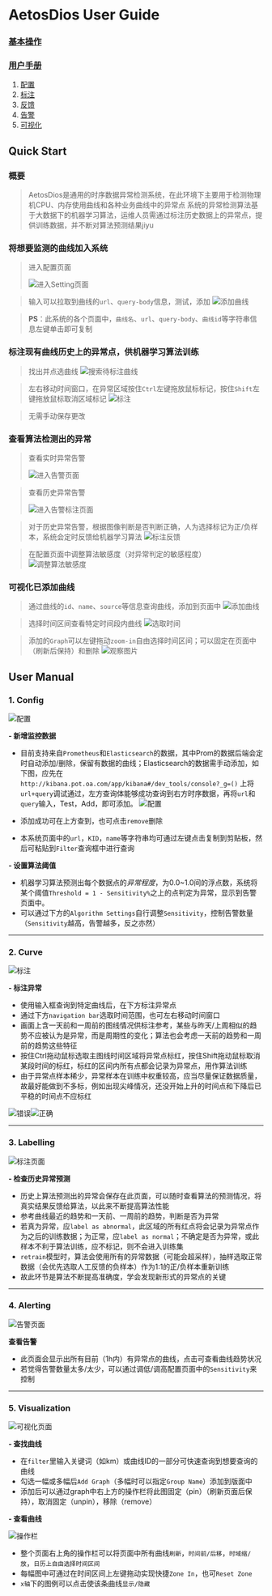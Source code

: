 # AetosDios User  Guide

### [基本操作](#quick-start)
### [用户手册](#user-manual)
1. [配置](#config)
2. [标注](#curve)
3. [反馈](#labelling)
4. [告警](#alerting)
5. [可视化](#visualization)

## Quick Start

### 概要
> AetosDios是通用的时序数据异常检测系统，在此环境下主要用于检测物理机CPU、内存使用曲线和各种业务曲线中的异常点
> 系统的异常检测算法基于大数据下的机器学习算法，运维人员需通过标注历史数据上的异常点，提供训练数据，并不断对算法预测结果jiyu

### 将想要监测的曲线加入系统

> 进入配置页面
> 
> ![进入Setting页面](https://github.com/DerrickShine/AIOps-User-Manual/blob/master/pic/entering_setting.png)

> 输入可以拉取到曲线的`url`、`query-body`信息，测试，添加
> ![添加曲线](https://github.com/DerrickShine/AIOps-User-Manual/blob/master/pic/add_curve.png)

> **PS**：此系统的各个页面中，`曲线名`、`url`、`query-body`、`曲线id`等字符串信息左键单击即可复制

### 标注现有曲线历史上的异常点，供机器学习算法训练

> 找出并点选曲线
> ![搜索待标注曲线](https://github.com/DerrickShine/AIOps-User-Manual/blob/master/pic/search_curve_to_label.png)

> 左右移动时间窗口，在异常区域按住`Ctrl`左键拖放鼠标标记，按住`Shift`左键拖放鼠标取消区域标记
> ![标注](https://github.com/DerrickShine/AIOps-User-Manual/blob/master/pic/labelling.png)

> 无需手动保存更改

### 查看算法检测出的异常

> 查看实时异常告警
> 
> ![进入告警页面](https://github.com/DerrickShine/AIOps-User-Manual/blob/master/pic/entering_alert.png)

> 查看历史异常告警
> 
> ![进入告警标注页面](https://github.com/DerrickShine/AIOps-User-Manual/blob/master/pic/entering_label.png)

> 对于历史异常告警，根据图像判断是否判断正确，人为选择标记为正/负样本，系统会定时反馈给机器学习算法
> ![标注反馈](https://github.com/DerrickShine/AIOps-User-Manual/blob/master/pic/labelling_detected.png)

> 在配置页面中调整算法敏感度（对异常判定的敏感程度）
> ![调整算法敏感度](https://github.com/DerrickShine/AIOps-User-Manual/blob/master/pic/tune_sensitivity.png)

### 可视化已添加曲线

> 通过曲线的`id`、`name`、`source`等信息查询曲线，添加到页面中
> ![添加曲线](https://github.com/DerrickShine/AIOps-User-Manual/blob/master/pic/add_graph.png)

> 选择时间区间查看特定时间段内曲线
> ![选取时间](https://github.com/DerrickShine/AIOps-User-Manual/blob/master/pic/range_time.png)

> 添加的`Graph`可以左键拖动`zoom-in`自由选择时间区间；可以固定在页面中（刷新后保持）和删除
> ![观察图片](https://github.com/DerrickShine/AIOps-User-Manual/blob/master/pic/viewing_graph.png)

## User Manual

### 1. Config

![配置](https://github.com/DerrickShine/AIOps-User-Manual/blob/master/pic/configuration.png)

**- 新增监控数据**
- 目前支持来自`Prometheus`和`Elasticsearch`的数据，其中Prom的数据后端会定时自动添加/删除，保留有数据的曲线；Elasticsearch的数据需手动添加，如下图，应先在
`http://kibana.pot.oa.com/app/kibana#/dev_tools/console?_g=()`
上将`url+query`调试通过，左方查询体能够成功查询到右方时序数据，再将`url`和`query`输入，Test，Add，即可添加。
![配置](https://github.com/DerrickShine/AIOps-User-Manual/blob/master/pic/kibana.png)

- 添加成功可在上方查到，也可点击`remove`删除
- 本系统页面中的`url`，`KID`，`name`等字符串均可通过左键点击复制到剪贴板，然后可粘贴到`Filter`查询框中进行查询

**- 设置算法阈值**
- 机器学习算法预测出每个数据点的*异常程度*，为0.0~1.0间的浮点数，系统将某个阈值`Threshold = 1 - Sensitivity%`之上的点判定为异常，显示到告警页面中。
- 可以通过下方的`Algorithm Settings`自行调整`Sensitivity`，控制告警数量（`Sensitivity`越高，告警越多，反之亦然）

---
### 2. Curve

![标注](https://github.com/DerrickShine/AIOps-User-Manual/blob/master/pic/curve.png)

**- 标注异常**
- 使用输入框查询到特定曲线后，在下方标注异常点
- 通过下方`navigation bar`选取时间范围，也可左右移动时间窗口
- 画面上含一天前和一周前的图线情况供标注参考，某些与昨天/上周相似的趋势不应被认为是异常，而是周期性的变化；算法也会考虑一天前的趋势和一周前的趋势这些特征
- 按住Ctrl拖动鼠标选取主图线时间区域将异常点标红，按住Shift拖动鼠标取消某段时间的标红，标红的区间内所有点都会记录为异常点，用作算法训练
- 由于异常点样本稀少，异常样本在训练中权重较高，应当尽量保证数据质量，故最好能做到不多标，例如出现尖峰情况，还没开始上升的时间点和下降后已平稳的时间点不应标红

![错误](https://github.com/DerrickShine/AIOps-User-Manual/blob/master/pic/wrong_label.png)![正确](https://github.com/DerrickShine/AIOps-User-Manual/blob/master/pic/correct_label.png)

---
### 3. Labelling

![标注页面](https://github.com/DerrickShine/AIOps-User-Manual/blob/master/pic/labelling_page.png)

**- 检查历史异常预测**
- 历史上算法预测出的异常会保存在此页面，可以随时查看算法的预测情况，将真实结果反馈给算法，以此来不断提高算法性能
- 参考曲线最近的趋势和一天前、一周前的趋势，判断是否为异常
- 若真为异常，应`label as abnormal`，此区域的所有红点将会记录为异常点作为之后的训练数据；为正常，应`label as normal`；不确定是否为异常，或此样本不利于算法训练，应不标记，则不会进入训练集
- `retrain`模型时，算法会使用所有的异常数据（可能会超采样），抽样选取正常数据（会优先选取人工反馈的负样本）作为1:1的正/负样本重新训练
- 故此环节是算法不断提高准确度，学会发现新形式的异常点的关键

---
### 4. Alerting

![告警页面](https://github.com/DerrickShine/AIOps-User-Manual/blob/master/pic/alert.png)

**查看告警**
- 此页面会显示出所有目前（1h内）有异常点的曲线，点击可查看曲线趋势状况
- 若觉得告警数量太多/太少，可以通过调低/调高配置页面中的`Sensitivity`来控制

---
### 5. Visualization

![可视化页面](https://github.com/DerrickShine/AIOps-User-Manual/blob/master/pic/visualization.png)

**- 查找曲线**
- 在`filter`里输入关键词（如km）或曲线ID的一部分可快速查询到想要查询的曲线
- 勾选一幅或多幅后`Add Graph`（多幅时可以指定`Group Name`）添加到版面中
- 添加后可以通过graph中右上方的操作栏将此图固定（pin）（刷新页面后保持），取消固定（unpin），移除（remove）

**- 查看曲线**

![操作栏](https://github.com/DerrickShine/AIOps-User-Manual/blob/master/pic/op_bar.png)
- 整个页面右上角的操作栏可以将页面中所有曲线`刷新`，`时间前/后移`，`时域缩/放`，`日历上自由选择时间区间`
- 每幅图中可通过在时间区间上左键拖动实现快捷`Zone In`，也可`Reset Zone`
- `x轴`下的图例可以点击使该条曲线`显示/隐藏`



<!--stackedit_data:
eyJoaXN0b3J5IjpbMzQzMDA3MTUsMTYwNjExNjQ0NywxNjI2OT
UwODE0LC03NDQyMTc4Miw3MzMzMDkyNCw3Nzg4ODYzNjAsLTM1
MjE3ODQ4NiwtNTMxODEwMDEzLDEwMDg5NTE1ODUsLTE2ODYwNz
I5OTUsLTUzOTMyODE4MCwtMTAyMjAzNDU3MCwtMjExMzYzMDUw
OSwyMDExOTkyMTU3LC0xMjA4NjA5NjUsMTU3NDgwMTI0NiwxMT
A5MDczNTE0LC02NjI1NjEzNzIsMjYxMDg3MDg3LC05MDM5MjUy
MjJdfQ==
-->